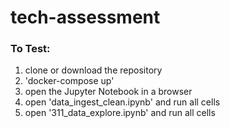 # tech-assessment

### To Test:
1. clone or download the repository
2. 'docker-compose up'
3. open the Jupyter Notebook in a browser 
4. open 'data_ingest_clean.ipynb' and run all cells
5. open '311_data_explore.ipynb' and run all cells 
